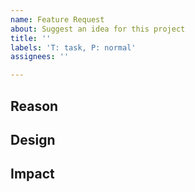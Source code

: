 ```yaml
---
name: Feature Request
about: Suggest an idea for this project
title: ''
labels: 'T: task, P: normal'
assignees: ''

---
```


## Reason
<!--Why do you need this feature?-->

## Design
<!--A concise description (design) of what you want to happen.--->

## Impact
<!--Will the enhancement change existing public APIs, internal APIs, or add something new?-->
